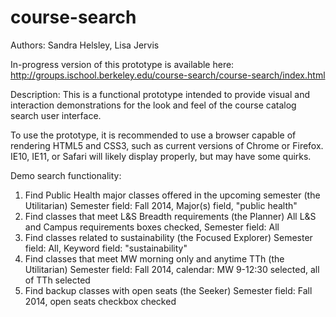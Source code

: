 course-search
=============
Authors: Sandra Helsley, Lisa Jervis

In-progress version of this prototype is available here:
http://groups.ischool.berkeley.edu/course-search/course-search/index.html

Description: This is a functional prototype intended to provide visual and interaction demonstrations for the look and feel of the course catalog search user interface.

To use the prototype, it is recommended to use a browser capable of rendering HTML5 and CSS3, such as current versions of Chrome or Firefox. IE10, IE11, or Safari will likely display properly, but may have some quirks.

Demo search functionality:
 1. Find Public Health major classes offered in the upcoming semester (the Utilitarian)
 	Semester field: Fall 2014, Major(s) field, "public health"
 2. Find classes that meet L&S Breadth requirements (the Planner)
 	All L&S and Campus requirements boxes checked, Semester field: All
 3. Find classes related to sustainability (the Focused Explorer)
 	Semester field: All, Keyword field: "sustainability"
 4. Find classes that meet MW morning only and anytime TTh (the Utilitarian)
 	Semester field: Fall 2014, calendar: MW 9-12:30 selected, all of TTh selected
 5. Find backup classes with open seats (the Seeker)
 	Semester field: Fall 2014, open seats checkbox checked